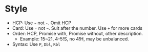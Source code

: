 # Style

* HCP: Use `~` not `-`. Omit HCP
* Card: Use `-` not `~`. Suit after the number. Use `+` for more cards
* Order: HCP, Promise with, Promise without, other description.
  * Example: 15~21, 4-5!S, no 4!H, may be unbalanced.
* Syntax: Use `P`, `Dbl`, `Rbl`
